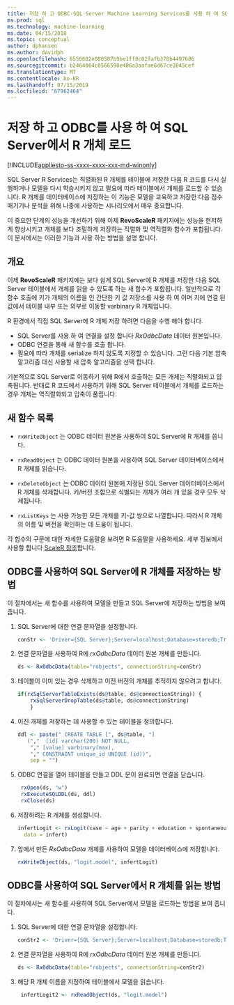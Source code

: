 ```yaml
---
title: 저장 하 고 ODBC-SQL Server Machine Learning Services를 사용 하 여 SQL Server에서 R 개체 로드
ms.prod: sql
ms.technology: machine-learning
ms.date: 04/15/2018
ms.topic: conceptual
author: dphansen
ms.author: davidph
ms.openlocfilehash: 6556602e080587b9be1ff8c02fafb378b4497606
ms.sourcegitcommit: b2464064c0566590e486a3aafae6d67ce2645cef
ms.translationtype: MT
ms.contentlocale: ko-KR
ms.lasthandoff: 07/15/2019
ms.locfileid: "67962464"
---
```

# <a name="save-and-load-r-objects-from-sql-server-using-odbc"></a>저장 하 고 ODBC를 사용 하 여 SQL Server에서 R 개체 로드
[!INCLUDE[appliesto-ss-xxxx-xxxx-xxx-md-winonly](../../includes/appliesto-ss-xxxx-xxxx-xxx-md-winonly.md)]

SQL Server R Services는 직렬화된 R 개체를 테이블에 저장한 다음 R 코드를 다시 실행하거나 모델을 다시 학습시키지 않고 필요에 따라 테이블에서 개체를 로드할 수 있습니다. R 개체를 데이터베이스에 저장하는 이 기능은 모델을 교육하고 저장한 다음 점수 매기기나 분석을 위해 나중에 사용하는 시나리오에서 매우 중요합니다.

이 중요한 단계의 성능을 개선하기 위해 이제 **RevoScaleR** 패키지에는 성능을 현저하게 향상시키고 개체를 보다 조밀하게 저장하는 직렬화 및 역직렬화 함수가 포함됩니다. 이 문서에서는 이러한 기능과 사용 하는 방법을 설명 합니다.

## <a name="overview"></a>개요

이제 **RevoScaleR** 패키지에는 보다 쉽게 SQL Server에 R 개체를 저장한 다음 SQL Server 테이블에서 개체를 읽을 수 있도록 하는 새 함수가 포함됩니다. 일반적으로 각 함수 호출에 키가 개체의 이름을 인 간단한 키 값 저장소를 사용 하 여 이며 키에 연결 된 값에서 테이블 내부 또는 외부로 이동할 varbinary R 개체입니다.

R 환경에서 직접 SQL Server에 R 개체 저장 하려면 다음을 수행 해야 합니다.

+ SQL Server를 사용 하 여 연결을 설정 합니다 *RxOdbcData* 데이터 원본입니다.
+ ODBC 연결을 통해 새 함수를 호출 합니다.
+ 필요에 따라 개체를 serialize 하지 않도록 지정할 수 있습니다. 그런 다음 기본 압축 알고리즘 대신 사용할 새 압축 알고리즘을 선택 합니다.

기본적으로 SQL Server로 이동하기 위해 R에서 호출하는 모든 개체는 직렬화되고 압축됩니다. 반대로 R 코드에서 사용하기 위해 SQL Server 테이블에서 개체를 로드하는 경우 개체는 역직렬화되고 압축이 풀립니다.

## <a name="list-of-new-functions"></a>새 함수 목록

- `rxWriteObject` 는 ODBC 데이터 원본을 사용하여 SQL Server에 R 개체를 씁니다.

- `rxReadObject` 는 ODBC 데이터 원본을 사용하여 SQL Server 데이터베이스에서 R 개체를 읽습니다.

- `rxDeleteObject` 는 ODBC 데이터 원본에 지정된 SQL Server 데이터베이스에서 R 개체를 삭제합니다. 키/버전 조합으로 식별되는 개체가 여러 개 있을 경우 모두 삭제됩니다.

- `rxListKeys` 는 사용 가능한 모든 개체를 키-값 쌍으로 나열합니다. 따라서 R 개체의 이름 및 버전을 확인하는 데 도움이 됩니다.

각 함수의 구문에 대한 자세한 도움말을 보려면 R 도움말을 사용하세요. 세부 정보에서 사용할 합니다 [ScaleR 참조](https://docs.microsoft.com/r-server/r-reference/revoscaler/revoscaler)합니다.

## <a name="how-to-store-r-objects-in-sql-server-using-odbc"></a>ODBC를 사용하여 SQL Server에 R 개체를 저장하는 방법

이 절차에서는 새 함수를 사용하여 모델을 만들고 SQL Server에 저장하는 방법을 보여 줍니다.

1. SQL Server에 대한 연결 문자열을 설정합니다.
   ```R
   conStr <- 'Driver={SQL Server};Server=localhost;Database=storedb;Trusted_Connection=true'
   ```
2. 연결 문자열을 사용하여 R에 *rxOdbcData* 데이터 원본 개체를 만듭니다.
   ```R
   ds <- RxOdbcData(table="robjects", connectionString=conStr)
   ```

3. 테이블이 이미 있는 경우 삭제하고 이전 버전의 개체를 추적하지 않으려고 합니다.

   ```R
   if(rxSqlServerTableExists(ds@table, ds@connectionString)) {
       rxSqlServerDropTable(ds@table, ds@connectionString)
       }
   ```
   
4. 이진 개체를 저장하는 데 사용할 수 있는 테이블을 정의합니다.

   ```R
   ddl <- paste(" CREATE TABLE [", ds@table, "] 
      (","  [id] varchar(200) NOT NULL,
       "," [value] varbinary(max),
       "," CONSTRAINT unique_id UNIQUE (id))", 
       sep = "") 
   ```
5. ODBC 연결을 열어 테이블을 만들고 DDL 문이 완료되면 연결을 닫습니다.

   ```R
    rxOpen(ds, "w") 
    rxExecuteSQLDDL(ds, ddl) 
    rxClose(ds)
    ```
6. 저장하려는 R 개체를 생성합니다.

   ```R
   infertLogit <- rxLogit(case ~ age + parity + education + spontaneous + induced, 
     data = infert)
   ```
6. 앞에서 만든 *RxOdbcData* 개체를 사용하여 모델을 데이터베이스에 저장합니다.

   ```R
   rxWriteObject(ds, "logit.model", infertLogit)
   ```

## <a name="how-to-read-r-objects-from-sql-server-using-odbc"></a>ODBC를 사용하여 SQL Server에서 R 개체를 읽는 방법

이 절차에서는 새 함수를 사용하여 SQL Server에서 모델을 로드하는 방법을 보여 줍니다.

1. SQL Server에 대한 연결 문자열을 설정합니다.

   ```R
   conStr2 <- 'Driver={SQL Server};Server=localhost;Database=storedb;Trusted_Connection=true'
   ```
2. 연결 문자열을 사용하여 R에 *rxOdbcData* 데이터 원본 개체를 만듭니다.

   ```R
   ds <- RxOdbcData(table="robjects", connectionString=conStr2)
   ```
3. 해당 R 개체 이름을 지정하여 테이블에서 모델을 읽습니다.

   ```R
    infertLogit2 <- rxReadObject(ds, "logit.model")
   ```
